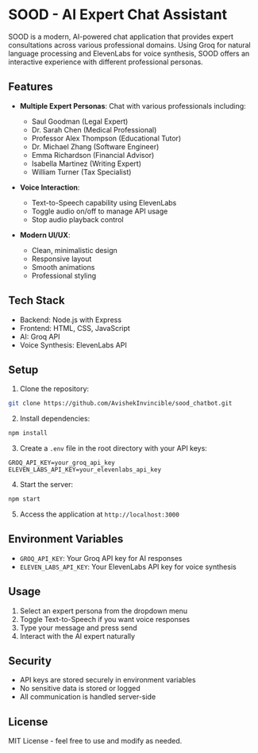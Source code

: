 # SOOD - AI Expert Chat Assistant

SOOD is a modern, AI-powered chat application that provides expert consultations across various professional domains. Using Groq for natural language processing and ElevenLabs for voice synthesis, SOOD offers an interactive experience with different professional personas.

## Features

- **Multiple Expert Personas**: Chat with various professionals including:
  - Saul Goodman (Legal Expert)
  - Dr. Sarah Chen (Medical Professional)
  - Professor Alex Thompson (Educational Tutor)
  - Dr. Michael Zhang (Software Engineer)
  - Emma Richardson (Financial Advisor)
  - Isabella Martinez (Writing Expert)
  - William Turner (Tax Specialist)

- **Voice Interaction**:
  - Text-to-Speech capability using ElevenLabs
  - Toggle audio on/off to manage API usage
  - Stop audio playback control

- **Modern UI/UX**:
  - Clean, minimalistic design
  - Responsive layout
  - Smooth animations
  - Professional styling

## Tech Stack

- Backend: Node.js with Express
- Frontend: HTML, CSS, JavaScript
- AI: Groq API
- Voice Synthesis: ElevenLabs API

## Setup

1. Clone the repository:
```bash
git clone https://github.com/AvishekInvincible/sood_chatbot.git
```

2. Install dependencies:
```bash
npm install
```

3. Create a `.env` file in the root directory with your API keys:
```
GROQ_API_KEY=your_groq_api_key
ELEVEN_LABS_API_KEY=your_elevenlabs_api_key
```

4. Start the server:
```bash
npm start
```

5. Access the application at `http://localhost:3000`

## Environment Variables

- `GROQ_API_KEY`: Your Groq API key for AI responses
- `ELEVEN_LABS_API_KEY`: Your ElevenLabs API key for voice synthesis

## Usage

1. Select an expert persona from the dropdown menu
2. Toggle Text-to-Speech if you want voice responses
3. Type your message and press send
4. Interact with the AI expert naturally

## Security

- API keys are stored securely in environment variables
- No sensitive data is stored or logged
- All communication is handled server-side

## License

MIT License - feel free to use and modify as needed.
